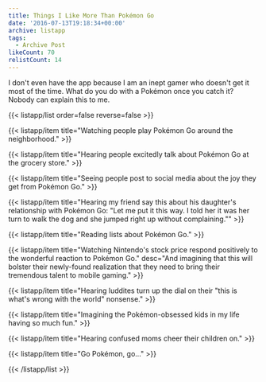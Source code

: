 ```yaml
---
title: Things I Like More Than Pokémon Go
date: '2016-07-13T19:18:34+00:00'
archive: listapp
tags: 
  - Archive Post
likeCount: 70
relistCount: 14
---
```


I don't even have the app because I am an inept gamer who doesn't get it most of the time. What do you do with a Pokémon once you catch it? Nobody can explain this to me.

<!--more-->

{{< listapp/list order=false reverse=false >}}

   {{< listapp/item title="Watching people play Pokémon Go around the neighborhood." >}}

   {{< listapp/item title="Hearing people excitedly talk about Pokémon Go at the grocery store." >}}

   {{< listapp/item title="Seeing people post to social media about the joy they get from Pokémon Go." >}}

   {{< listapp/item title="Hearing my friend say this about his daughter's relationship with Pokémon Go: \"Let me put it this way. I told her it was her turn to walk the dog and she jumped right up without complaining.\"" >}}

   {{< listapp/item title="Reading lists about Pokémon Go." >}}

   {{< listapp/item title="Watching Nintendo's stock price respond positively to the wonderful reaction to Pokémon Go."
      desc="And imagining that this will bolster their newly-found realization that they need to bring their tremendous talent to mobile gaming." >}}

   {{< listapp/item title="Hearing luddites turn up the dial on their \"this is what's wrong with the world\" nonsense." >}}

   {{< listapp/item title="Imagining the Pokémon-obsessed kids in my life having so much fun." >}}

   {{< listapp/item title="Hearing confused moms cheer their children on." >}}

   {{< listapp/item title="Go Pokémon, go..." >}}

{{< /listapp/list >}}
